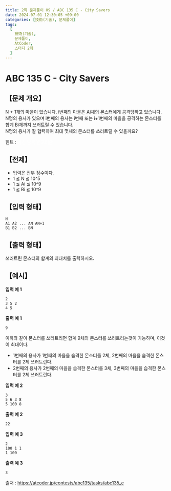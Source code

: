 ```yaml
---
title: 2회 문제풀이 09 / ABC 135 C - City Savers
date: 2024-07-01 12:30:05 +09:00
categories: [技術(기술), 문제풀이]
tags:
  [
    技術(기술),
    문제풀이,
    AtCoder,
    스터디 2회
  ]
---
```

# ABC 135 C - City Savers
## 【문제 개요】
N + 1개의 마을이 있습니다. i번째의 마을은 Ai체의 몬스터에게 공격당하고 있습니다.<br>
N명의 용사가 있으며 i번째의 용사는 i번째 또는 i+1번째의 마을을 공격하는 몬스터를 합계 Bi체까지 쓰러트릴 수 있습니다.<br>
N명의 용사가 잘 협력하여 최대 몇체의 몬스터를 쓰러트릴 수 있을까요?

힌트 : <span style="color:white">이진 탐색 알고리즘</span>

## 【전제】
- 입력은 전부 정수이다.
- 1 ≦ N ≦ 10^5
- 1 ≦ Ai ≦ 10^9
- 1 ≦ Bi ≦ 10^9

## 【입력 형태】
```
N
A1 A2 ... AN AN+1
B1 B2 ... BN
```

## 【출력 형태】
쓰러트린 몬스터의 합계의 최대치를 출력하시오.

## 【예시】

**입력 예 1**

```
2
3 5 2
4 5
```

**출력 예 1**

```
9
```
이하와 같이 몬스터를 쓰러트리면 합계 9체의 몬스터를 쓰러트리는것이 가능하며, 이것이 최대이다.
- 1번째의 용사가 1번째의 마을을 습격한 몬스터를 2체, 2번째의 마을을 습격한 몬스터를 2체 쓰러트린다.
- 2번째의 용사가 2번째의 마을을 습격한 몬스터를 3체, 3번째의 마을을 습격한 몬스터를 2체 쓰러트린다.

**입력 예 2**

```
3
5 6 3 8
5 100 8
```

**출력 예 2**

```
22
```

**입력 예 3**

```
2
100 1 1
1 100
```

**출력 예 3**

```
3
```

출처 : <a href="https://atcoder.jp/contests/abc135/tasks/abc135_c">https://atcoder.jp/contests/abc135/tasks/abc135_c</a> 